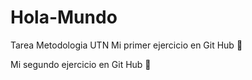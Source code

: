 # Hola-Mundo
Tarea Metodologia UTN
Mi primer ejercicio en Git Hub :t-rex:

Mi segundo ejercicio en Git Hub :sauropod:
